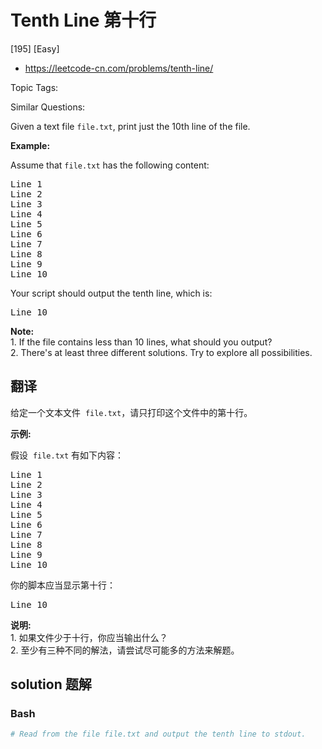 # Tenth Line 第十行

[195] [Easy]

- https://leetcode-cn.com/problems/tenth-line/

Topic Tags:

Similar Questions:

Given a text file `file.txt`, print just the 10th line of the file.

**Example:**

Assume that `file.txt` has the following content:

<pre>Line 1
Line 2
Line 3
Line 4
Line 5
Line 6
Line 7
Line 8
Line 9
Line 10
</pre>

Your script should output the tenth line, which is:

<pre>Line 10
</pre>

**Note:**  
1\. If the file contains less than 10 lines, what should you output?  
2\. There's at least three different solutions. Try to explore all possibilities.

## 翻译

给定一个文本文件  `file.txt`，请只打印这个文件中的第十行。

**示例:**

假设  `file.txt` 有如下内容：

<pre>Line 1
Line 2
Line 3
Line 4
Line 5
Line 6
Line 7
Line 8
Line 9
Line 10
</pre>

你的脚本应当显示第十行：

<pre>Line 10
</pre>

**说明:**  
1\. 如果文件少于十行，你应当输出什么？  
2\. 至少有三种不同的解法，请尝试尽可能多的方法来解题。

## solution 题解

### Bash

```bash
# Read from the file file.txt and output the tenth line to stdout.

```
